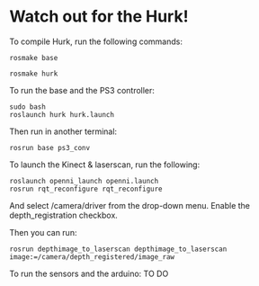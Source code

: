 Watch out for the Hurk!
======

To compile Hurk, run the following commands:
```
rosmake base
```
```
rosmake hurk
```

To run the base and the PS3 controller:
```
sudo bash
roslaunch hurk hurk.launch

```

Then run in another terminal:
```
rosrun base ps3_conv
```



To launch the Kinect & laserscan, run the following:
```
roslaunch openni_launch openni.launch
rosrun rqt_reconfigure rqt_reconfigure
```
And select /camera/driver from the drop-down menu. Enable the depth_registration checkbox. 

Then you can run:
```
rosrun depthimage_to_laserscan depthimage_to_laserscan image:=/camera/depth_registered/image_raw
```

To run the sensors and the arduino:
TO DO
